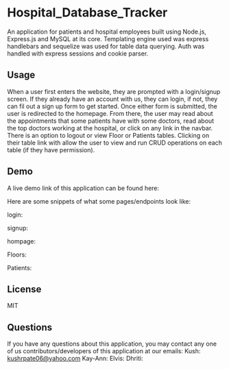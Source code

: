 # Hospital_Database_Tracker
An application for patients and hospital employees built using Node.js, Express.js and MySQL at its core. Templating engine used was express handlebars and sequelize was used for table data querying. Auth was handled with express sessions and cookie parser.

## Usage
When a user first enters the website, they are prompted with a login/signup screen. If they already have an account with us, they can login, if not, they can fil out a sign up form to get started. Once either form is submitted, the user is redirected to the homepage. From there, the user may read about the appointments that some patients have with some doctors, read about the top doctors working at the hospital, or click on any link in the navbar. There is an option to logout or view Floor or Patients tables. Clicking on their table link with allow the user to view and run CRUD operations on each table (if they have permission).

## Demo
A live demo link of this application can be found here: 

Here are some snippets of what some pages/endpoints look like:

login:

signup:

hompage:

Floors:

Patients:

## License
MIT

## Questions
If you have any questions about this application, you may contact any one of us contributors/developers of this application at our emails:
Kush: kushrpate06@yahoo.com
Kay-Ann:
Elvis:
Dhriti:
